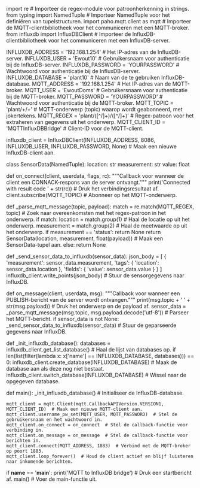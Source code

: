 import re  # Importeer de regex-module voor patroonherkenning in strings.
from typing import NamedTuple  # Importeer NamedTuple voor het definiëren van tupelstructuren.
import paho.mqtt.client as mqtt  # Importeer de MQTT-clientbibliotheek voor het communiceren met een MQTT-broker.
from influxdb import InfluxDBClient  # Importeer de InfluxDB-clientbibliotheek voor het communiceren met een InfluxDB-server.

INFLUXDB_ADDRESS = '192.168.1.254'  # Het IP-adres van de InfluxDB-server.
INFLUXDB_USER = 'Ewout10'  # Gebruikersnaam voor authenticatie bij de InfluxDB-server.
INFLUXDB_PASSWORD = 'YOURPASSWORD'  # Wachtwoord voor authenticatie bij de InfluxDB-server.
INFLUXDB_DATABASE = 'plant10'  # Naam van de te gebruiken InfluxDB-database.
MQTT_ADDRESS = '192.168.1.254'  # Het IP-adres van de MQTT-broker.
MQTT_USER = 'EwoutDoms'  # Gebruikersnaam voor authenticatie bij de MQTT-broker.
MQTT_PASSWORD = 'YOURPASSWORD'  # Wachtwoord voor authenticatie bij de MQTT-broker.
MQTT_TOPIC = 'plant/+/+'  # MQTT-onderwerp (topic) waarop wordt geabonneerd, met jokertekens.
MQTT_REGEX = 'plant/([^/]+)/([^/]+)'  # Regex-patroon voor het extraheren van gegevens uit het onderwerp.
MQTT_CLIENT_ID = 'MQTTInfluxDBBridge'  # Client-ID voor de MQTT-client.

influxdb_client = InfluxDBClient(INFLUXDB_ADDRESS, 8086, INFLUXDB_USER, INFLUXDB_PASSWORD, None)  # Maak een nieuwe InfluxDB-client aan.

class SensorData(NamedTuple):
    location: str
    measurement: str
    value: float

def on_connect(client, userdata, flags, rc):
    """Callback voor wanneer de client een CONNACK-respons van de server ontvangt."""
    print('Connected with result code ' + str(rc))  # Druk het verbindingsresultaat af.
    client.subscribe(MQTT_TOPIC)  # Abonneer op het MQTT-onderwerp.

def _parse_mqtt_message(topic, payload):
    match = re.match(MQTT_REGEX, topic)  # Zoek naar overeenkomsten met het regex-patroon in het onderwerp.
    if match:
        location = match.group(1)  # Haal de locatie op uit het onderwerp.
        measurement = match.group(2)  # Haal de meetwaarde op uit het onderwerp.
        if measurement == 'status':
            return None
        return SensorData(location, measurement, float(payload))  # Maak een SensorData-tupel aan.
    else:
        return None

def _send_sensor_data_to_influxdb(sensor_data):
    json_body = [
        {
            'measurement': sensor_data.measurement,
            'tags': {
                'location': sensor_data.location
            },
            'fields': {
                'value': sensor_data.value
            }
        }
    ]
    influxdb_client.write_points(json_body)  # Stuur de sensorgegevens naar InfluxDB.

def on_message(client, userdata, msg):
    """Callback voor wanneer een PUBLISH-bericht van de server wordt ontvangen."""
    print(msg.topic + ' ' + str(msg.payload))  # Druk het onderwerp en de payload af.
    sensor_data = _parse_mqtt_message(msg.topic, msg.payload.decode('utf-8'))  # Parseer het MQTT-bericht.
    if sensor_data is not None:
        _send_sensor_data_to_influxdb(sensor_data)  # Stuur de geparseerde gegevens naar InfluxDB.

def _init_influxdb_database():
    databases = influxdb_client.get_list_database()  # Haal de lijst van databases op.
    if len(list(filter(lambda x: x['name'] == INFLUXDB_DATABASE, databases))) == 0:
        influxdb_client.create_database(INFLUXDB_DATABASE)  # Maak de database aan als deze nog niet bestaat.
    influxdb_client.switch_database(INFLUXDB_DATABASE)  # Wissel naar de opgegeven database.

def main():
    _init_influxdb_database()  # Initialiseer de InfluxDB-database.

    mqtt_client = mqtt.Client(mqtt.CallbackAPIVersion.VERSION1, MQTT_CLIENT_ID)  # Maak een nieuwe MQTT-client aan.
    mqtt_client.username_pw_set(MQTT_USER, MQTT_PASSWORD)  # Stel de gebruikersnaam en het wachtwoord in.
    mqtt_client.on_connect = on_connect  # Stel de callback-functie voor verbinding in.
    mqtt_client.on_message = on_message  # Stel de callback-functie voor berichten in.
    mqtt_client.connect(MQTT_ADDRESS, 1883)  # Verbind met de MQTT-broker op poort 1883.
    mqtt_client.loop_forever()  # Houd de client actief en blijf luisteren naar inkomende berichten.

if __name__ == '__main__':
    print('MQTT to InfluxDB bridge')  # Druk een startbericht af.
    main()  # Voer de main-functie uit.
